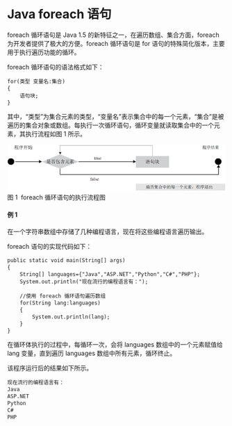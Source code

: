 # Java foreach 语句

foreach 循环语句是 Java 1.5 的新特征之一，在遍历数组、集合方面，foreach 为开发者提供了极大的方便。foreach 循环语句是 for 语句的特殊简化版本，主要用于执行遍历功能的循环。

foreach 循环语句的语法格式如下：

```
for(类型 变量名:集合)
{
    语句块;
}
```

其中，“类型”为集合元素的类型，“变量名”表示集合中的每一个元素，“集合”是被遍历的集合对象或数组。每执行一次循环语句，循环变量就读取集合中的一个元素，其执行流程如图 1 所示。

![](img/0b73da6031e47e8a9dc4046ad8fa671d.jpg)
图 1  foreach 循环语句的执行流程图

#### 例 1

在一个字符串数组中存储了几种编程语言，现在将这些编程语言遍历输出。

foreach 语句的实现代码如下：

```
public static void main(String[] args)
{
    String[] languages={"Java","ASP.NET","Python","C#","PHP"};
    System.out.println("现在流行的编程语言有：");

    //使用 foreach 循环语句遍历数组
    for(String lang:languages)
    {
        System.out.println(lang);
    }
}
```

在循环体执行的过程中，每循环一次，会将 languages 数组中的一个元素赋值给 lang 变量，直到遍历 languages 数组中所有元素，循环终止。

该程序运行后的结果如下所示。

```
现在流行的编程语言有：
Java
ASP.NET
Python
C#
PHP
```